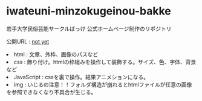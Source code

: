 # iwateuni-minzokugeinou-bakke

岩手大学民俗芸能サークルばっけ
公式ホームページ制作のリポジトリ

公開URL : [not yet](https://bakkesan.github.io/iwateuni-minzokugeinou-bakke/)



<li> html : 文章、外枠、画像のパスなど
<li> css : 飾り付け。htmlの枠組みを操作して装飾する。サイズ、色、字体、背景など
<li> JavaScript : cssを裏で操作。結果アニメションになる。
<li> img : いじるの注意！！フォルダ構造が崩れるとhtmlファイルが任意の画像を参照できなくなり不具合が生じる。
